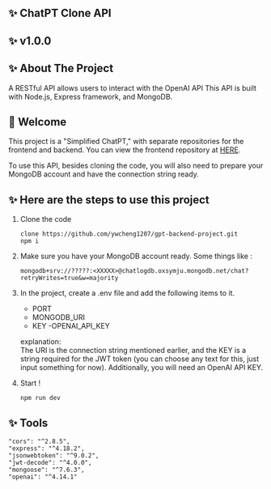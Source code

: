 ## ✨ ChatPT Clone  API

## ✨ v1.0.0

## ✨ About The Project
A RESTful API allows users to interact with the OpenAI API This API is built with Node.js, Express framework, and MongoDB.


## 👋 Welcome

This project is a "Simplified ChatPT," with separate repositories for the frontend and backend. You can view the frontend repository at [HERE](https://github.com/ywcheng1207/gpt-frontend-project). 

To use this API, besides cloning the code, you will also need to prepare your MongoDB account and have the connection string ready.

## ✨ Here are the steps to use this project
1. Clone the code 
    ```
    clone https://github.com/ywcheng1207/gpt-backend-project.git
    npm i
    ```
2. Make sure you have your MongoDB account ready. Some things like  :
    ```
    mongodb+srv://?????:<XXXXX>@chatlogdb.oxsymju.mongodb.net/chat?retryWrites=true&w=majority
    ```
3. In the project, create a .env file and add the following items to it. 
    - PORT
    - MONGODB_URI
    - KEY
    -OPENAI_API_KEY

    explanation: </br>
    The URI is the connection string mentioned earlier, and the KEY is a string required for the JWT token (you can choose any text for this, just input something for now). Additionally, you will need an OpenAI API KEY.

4. Start !
    ```
    npm run dev
    ```

## ✨ Tools 
    "cors": "^2.8.5",
    "express": "^4.18.2",
    "jsonwebtoken": "^9.0.2",
    "jwt-decode": "^4.0.0",
    "mongoose": "^7.6.3",
    "openai": "^4.14.1"
